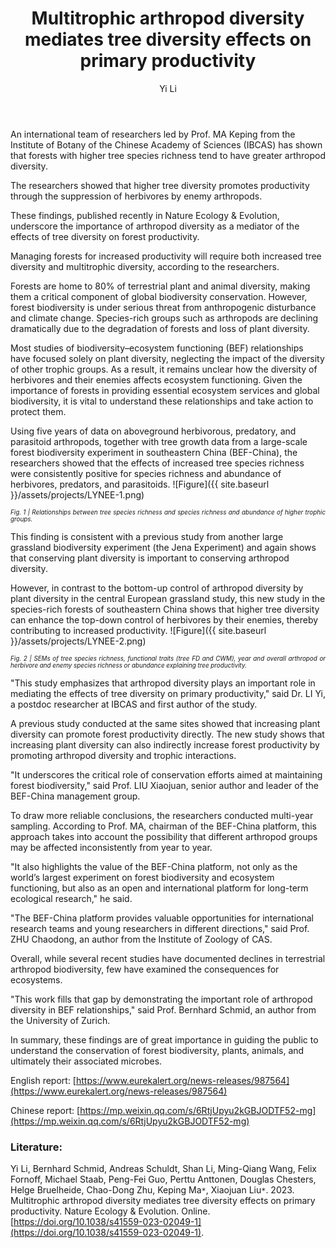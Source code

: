﻿---
layout: post
title:  "Multitrophic arthropod diversity mediates tree diversity effects on primary productivity"
author: Yi Li
categories: [ Report ]
image: assets/projects/LYNEE-0.png
tags: featured
---
An international team of researchers led by Prof. MA Keping from the Institute of Botany of the Chinese Academy of Sciences (IBCAS) has shown that forests with higher tree species richness tend to have greater arthropod diversity.

The researchers showed that higher tree diversity promotes productivity through the suppression of herbivores by enemy arthropods.

These findings, published recently in Nature Ecology & Evolution, underscore the importance of arthropod diversity as a mediator of the effects of tree diversity on forest productivity.

Managing forests for increased productivity will require both increased tree diversity and multitrophic diversity, according to the researchers.

Forests are home to 80% of terrestrial plant and animal diversity, making them a critical component of global biodiversity conservation. However, forest biodiversity is under serious threat from anthropogenic disturbance and climate change. Species-rich groups such as arthropods are declining dramatically due to the degradation of forests and loss of plant diversity.

Most studies of biodiversity–ecosystem functioning (BEF) relationships have focused solely on plant diversity, neglecting the impact of the diversity of other trophic groups. As a result, it remains unclear how the diversity of herbivores and their enemies affects ecosystem functioning. Given the importance of forests in providing essential ecosystem services and global biodiversity, it is vital to understand these relationships and take action to protect them.

Using five years of data on aboveground herbivorous, predatory, and parasitoid arthropods, together with tree growth data from a large-scale forest biodiversity experiment in southeastern China (BEF-China), the researchers showed that the effects of increased tree species richness were consistently positive for species richness and abundance of herbivores, predators, and parasitoids.
![Figure]({{ site.baseurl }}/assets/projects/LYNEE-1.png)
<p style='text-align: justify;' ><span style="font-style: italic; font-size:70%">Fig. 1 | Relationships between tree species richness and species richness and abundance of higher trophic groups. 
</span></p>
This finding is consistent with a previous study from another large grassland biodiversity experiment (the Jena Experiment) and again shows that conserving plant diversity is important to conserving arthropod diversity.

However, in contrast to the bottom-up control of arthropod diversity by plant diversity in the central European grassland study, this new study in the species-rich forests of southeastern China shows that higher tree diversity can enhance the top-down control of herbivores by their enemies, thereby contributing to increased productivity.
![Figure]({{ site.baseurl }}/assets/projects/LYNEE-2.png)
<p style='text-align: justify;' ><span style="font-style: italic; font-size:70%">Fig. 2 | SEMs of tree species richness, functional traits (tree FD and CWM), year and overall arthropod or herbivore and enemy species richness or abundance explaining tree productivity. 
</span></p>
"This study emphasizes that arthropod diversity plays an important role in mediating the effects of tree diversity on primary productivity," said Dr. LI Yi, a postdoc researcher at IBCAS and first author of the study.

A previous study conducted at the same sites showed that increasing plant diversity can promote forest productivity directly. The new study shows that increasing plant diversity can also indirectly increase forest productivity by promoting arthropod diversity and trophic interactions.

"It underscores the critical role of conservation efforts aimed at maintaining forest biodiversity," said Prof. LIU Xiaojuan, senior author and leader of the BEF-China management group.

To draw more reliable conclusions, the researchers conducted multi-year sampling. According to Prof. MA, chairman of the BEF-China platform, this approach takes into account the possibility that different arthropod groups may be affected inconsistently from year to year.

"It also highlights the value of the BEF-China platform, not only as the world’s largest experiment on forest biodiversity and ecosystem functioning, but also as an open and international platform for long-term ecological research," he said.

"The BEF-China platform provides valuable opportunities for international research teams and young researchers in different directions," said Prof. ZHU Chaodong, an author from the Institute of Zoology of CAS.

Overall, while several recent studies have documented declines in terrestrial arthropod biodiversity, few have examined the consequences for ecosystems.

"This work fills that gap by demonstrating the important role of arthropod diversity in BEF relationships," said Prof. Bernhard Schmid, an author from the University of Zurich.

In summary, these findings are of great importance in guiding the public to understand the conservation of forest biodiversity, plants, animals, and ultimately their associated microbes.

English report:
[https://www.eurekalert.org/news-releases/987564](https://www.eurekalert.org/news-releases/987564)

Chinese report:
[https://mp.weixin.qq.com/s/6RtjUpyu2kGBJODTF52-mg](https://mp.weixin.qq.com/s/6RtjUpyu2kGBJODTF52-mg)

### Literature:
Yi Li, Bernhard Schmid, Andreas Schuldt, Shan Li, Ming-Qiang Wang, Felix Fornoff, Michael Staab, Peng-Fei Guo, Perttu Anttonen, Douglas Chesters, Helge Bruelheide, Chao-Dong Zhu, Keping Ma<code>&ast;</code>, Xiaojuan Liu<code>&ast;</code>. 2023. Multitrophic arthropod diversity mediates tree diversity effects on primary productivity. Nature Ecology & Evolution. Online. [https://doi.org/10.1038/s41559-023-02049-1](https://doi.org/10.1038/s41559-023-02049-1). 

